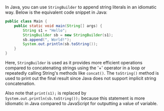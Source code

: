  In Java, you can use `StringBuilder` to append string literals in an idiomatic way. Below is the equivalent code snippet in Java:

```java
public class Main {
    public static void main(String[] args) {
        String s1 = "Hello";
        StringBuilder sb = new StringBuilder(s1);
        sb.append(", World!");
        System.out.println(sb.toString());
    }
}
```
Here, `StringBuilder` is used as it provides more efficient operations compared to concatenating strings using the '+' operator in a loop or repeatedly calling String's methods like `concat()`. The `toString()` method is used to print out the final result since Java does not support implicit string concatenation. 

Also note that `print(s1);` is replaced by `System.out.println(sb.toString());` because this statement is more idiomatic in Java compared to JavaScript for outputting a value of variable.
